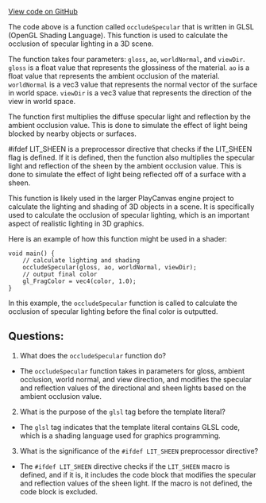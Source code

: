 [View code on GitHub](https://github.com/playcanvas/engine/src/scene/shader-lib/chunks/lit/frag/aoSpecOccConstSimple.js)

The code above is a function called `occludeSpecular` that is written in GLSL (OpenGL Shading Language). This function is used to calculate the occlusion of specular lighting in a 3D scene. 

The function takes four parameters: `gloss`, `ao`, `worldNormal`, and `viewDir`. `gloss` is a float value that represents the glossiness of the material. `ao` is a float value that represents the ambient occlusion of the material. `worldNormal` is a vec3 value that represents the normal vector of the surface in world space. `viewDir` is a vec3 value that represents the direction of the view in world space.

The function first multiplies the diffuse specular light and reflection by the ambient occlusion value. This is done to simulate the effect of light being blocked by nearby objects or surfaces. 

#ifdef LIT_SHEEN is a preprocessor directive that checks if the LIT_SHEEN flag is defined. If it is defined, then the function also multiplies the specular light and reflection of the sheen by the ambient occlusion value. This is done to simulate the effect of light being reflected off of a surface with a sheen.

This function is likely used in the larger PlayCanvas engine project to calculate the lighting and shading of 3D objects in a scene. It is specifically used to calculate the occlusion of specular lighting, which is an important aspect of realistic lighting in 3D graphics. 

Here is an example of how this function might be used in a shader:

```
void main() {
    // calculate lighting and shading
    occludeSpecular(gloss, ao, worldNormal, viewDir);
    // output final color
    gl_FragColor = vec4(color, 1.0);
}
```

In this example, the `occludeSpecular` function is called to calculate the occlusion of specular lighting before the final color is outputted.
## Questions: 
 1. What does the `occludeSpecular` function do?
- The `occludeSpecular` function takes in parameters for gloss, ambient occlusion, world normal, and view direction, and modifies the specular and reflection values of the directional and sheen lights based on the ambient occlusion value.

2. What is the purpose of the `glsl` tag before the template literal?
- The `glsl` tag indicates that the template literal contains GLSL code, which is a shading language used for graphics programming.

3. What is the significance of the `#ifdef LIT_SHEEN` preprocessor directive?
- The `#ifdef LIT_SHEEN` directive checks if the `LIT_SHEEN` macro is defined, and if it is, it includes the code block that modifies the specular and reflection values of the sheen light. If the macro is not defined, the code block is excluded.